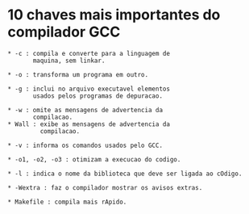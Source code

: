 
# 10 chaves mais importantes do compilador GCC

    * -c : compila e converte para a linguagem de
           maquina, sem linkar.

    * -o : transforma um programa em outro.

    * -g : inclui no arquivo executavel elementos
           usados pelos programas de depuracao.

    * -w : omite as mensagens de advertencia da
           compilacao.
    * Wall : exibe as mensagens de advertencia da
             compilacao.

    * -v : informa os comandos usados pelo GCC.

    * -o1, -o2, -o3 : otimizam a execucao do codigo.

    * -l : indica o nome da biblioteca que deve ser ligada ao cOdigo.

    * -Wextra : faz o compilador mostrar os avisos extras.

    * Makefile : compila mais rApido.

